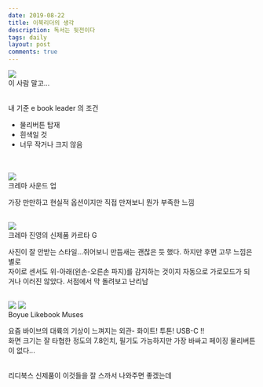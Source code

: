 ```yaml
---
date: 2019-08-22
title: 이북리더의 생각
description: 독서는 뒷전이다
tags: daily
layout: post
comments: true
---
```


<img src="https://n2wb.files.wordpress.com/2019/08/img_2835.jpg" class="size-full wp-image-208">
<br>
이 사람 말고...
<br> <br>

내 기준 e book leader 의 조건
<ul>
 	<li>물리버튼 탑재</li>
 	<li>흰색일 것</li>
 	<li>너무 작거나 크지 않음</li>
</ul>
<br> <br>

<img src="https://n2wb.files.wordpress.com/2019/08/img_2830.jpg" class="size-full wp-image-209">
<br>
크레마 사운드 업
    
가장 만만하고 현실적 옵션이지만 직접 만져보니 뭔가 부족한 느낌
<br> <br>

<img src="https://n2wb.files.wordpress.com/2019/08/img_2831.jpg" class="size-full wp-image-210">
<br>
크레마 진영의 신제품 카르타 G  

사진이 잘 안받는 스타일...쥐어보니 만듬새는 괜찮은 듯 했다. 하지만 후면 고무 느낌은 별로  
자이로 센서도 위-아래(왼손-오른손 파지)를 감지하는 것이지 자동으로 가로모드가 되거나 이러진 않았다. 서점에서 막 돌려보고 난리남
<br> <br>

<img src="https://n2wb.files.wordpress.com/2019/08/img_2833.jpg" class="size-full wp-image-211">
<img src="https://n2wb.files.wordpress.com/2019/08/img_2834.jpg" class="size-full wp-image-212">
<br>
Boyue Likebook Muses  

요즘 바이브의 대륙의 기상이 느껴지는 외관- 화이트! 투톤! USB-C !!  
화면 크기는 잘 타협한 정도의 7.8인치, 필기도 가능하지만 가장 바싸고 페이징 물리버튼이 없다...
<br> <br>

리디북스 신제품이 이것들을 잘 스까서 나와주면 좋겠는데
